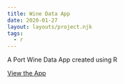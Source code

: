 ```yaml
---
title: Wine Data App
date: 2020-01-27
layout: layouts/project.njk
tags:
  - r
---
```


A Port Wine Data App created using R

[View the App](https://landreformed.shinyapps.io/dashboard/)
